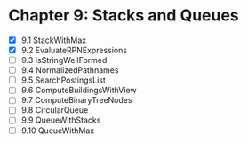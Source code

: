 # Chapter 9: Stacks and Queues

- [x] 9.1 StackWithMax
- [x] 9.2 EvaluateRPNExpressions
- [ ] 9.3 IsStringWellFormed
- [ ] 9.4 NormalizedPathnames
- [ ] 9.5 SearchPostingsList
- [ ] 9.6 ComputeBuildingsWithView
- [ ] 9.7 ComputeBinaryTreeNodes
- [ ] 9.8 CircularQueue
- [ ] 9.9 QueueWithStacks
- [ ] 9.10 QueueWithMax